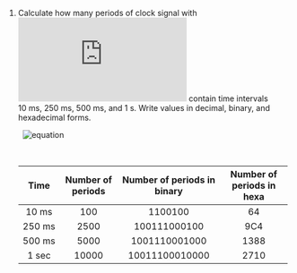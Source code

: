 1. Calculate how many periods of clock signal with ![equation](https://latex.codecogs.com/gif.latex?f_%7Bclk%7D%20%3D%2010%5C%2C%5Ctext%7BkHz%7D) contain time intervals 10&nbsp;ms, 250&nbsp;ms, 500&nbsp;ms, and 1&nbsp;s. Write values in decimal, binary, and hexadecimal forms.

   &nbsp;
   ![equation](https://latex.codecogs.com/gif.latex?T_{clk}=\frac{1}{f_{clk}}=0.1ms)
   
   &nbsp;

   | **Time** | **Number of periods** | **Number of periods in binary** | **Number of periods in hexa** |
   | :-: | :-: | :-: | :-: |
   | 10&nbsp;ms | 100 | 1100100 | 64 |
   | 250&nbsp;ms | 2500 | 100111000100 | 9C4 |
   | 500&nbsp;ms | 5000 | 1001110001000 | 1388 |
   | 1&nbsp;sec | 10000 | 10011100010000 | 2710 |
